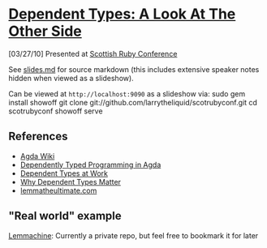 
[Dependent Types: A Look At The Other Side](http://scottishrubyconference.com/sessions#proposal_80)
=========================================

[03/27/10] Presented at [Scottish Ruby Conference](http://scottishrubyconference.com)

See
[slides.md](http://github.com/larrytheliquid/scotrubyconf/blob/master/slides.md)
for source markdown (this includes extensive speaker notes hidden when
viewed as a slideshow). 

Can be viewed at `http://localhost:9090` as a slideshow via:
    sudo gem install showoff
    git clone git://github.com/larrytheliquid/scotrubyconf.git
    cd scotrubyconf
    showoff serve

## References ##

* [Agda Wiki](http://wiki.portal.chalmers.se/agda)
* [Dependently Typed Programming in Agda](http://www.cse.chalmers.se/~ulfn/papers/afp08/tutorial.pdf)
* [Dependent Types at Work](http://www.cs.chalmers.se/~peterd/papers/DependentTypesAtWork.pdf)
* [Why Dependent Types Matter](www.cs.nott.ac.uk/~txa/talks/dtp08.pdf)
* [lemmatheultimate.com](http://lemmatheultimate.com)

## "Real world" example ##

[Lemmachine](http://github.com/larrytheliquid/Lemmachine): Currently a
private repo, but feel free to bookmark it for later
